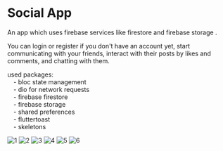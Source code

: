 # Social App

An app which uses firebase services like firestore and firebase storage .

You can login or register if you don't have an account yet,
start communicating with your friends, interact with their posts by likes and comments,
and chatting with them.

used packages:  
&emsp;- bloc state management  
&emsp;- dio for network requests  
&emsp;- firebase firestore  
&emsp;- firebase storage  
&emsp;- shared preferences  
&emsp;- fluttertoast  
&emsp;- skeletons  

![1](https://user-images.githubusercontent.com/42899531/153065800-538cc002-3c1a-4475-a0f3-d5bf58b216d8.jpg)
![2](https://user-images.githubusercontent.com/42899531/153065810-ac1e436c-9103-4431-9555-6f3ad7ed2950.jpg)
![3](https://user-images.githubusercontent.com/42899531/153065824-41418076-e12d-445f-943e-fe97d28a4dd8.jpg)
![4](https://user-images.githubusercontent.com/42899531/153065833-968823fd-b326-4340-a0ae-0604acca88c5.jpg)
![5](https://user-images.githubusercontent.com/42899531/153065844-50493997-c5df-45e9-a843-25dc7bd2d3d1.jpg)
![6](https://user-images.githubusercontent.com/42899531/153065858-0ee0bec1-d651-4714-a715-600b5c0de22e.jpg)
